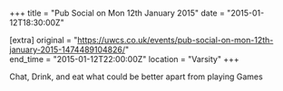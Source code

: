 +++
title = "Pub Social on Mon 12th January 2015"
date = "2015-01-12T18:30:00Z"

[extra]
original = "https://uwcs.co.uk/events/pub-social-on-mon-12th-january-2015-1474489104826/"    
end_time = "2015-01-12T22:00:00Z"
location = "Varsity"
+++

Chat, Drink, and eat what could be better apart from playing Games

